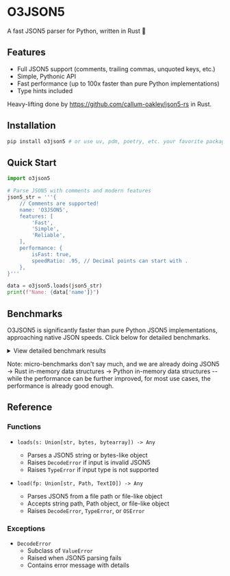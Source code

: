 # O3JSON5

A fast JSON5 parser for Python, written in Rust 🦀

## Features

- Full JSON5 support (comments, trailing commas, unquoted keys, etc.)
- Simple, Pythonic API
- Fast performance (up to 100x faster than pure Python implementations)
- Type hints included

Heavy-lifting done by https://github.com/callum-oakley/json5-rs in Rust.

## Installation

```bash
pip install o3json5 # or use uv, pdm, poetry, etc. your favorite package manager
```

## Quick Start

```python
import o3json5

# Parse JSON5 with comments and modern features
json5_str = '''{ 
    // Comments are supported!
    name: 'O3JSON5',
    features: [
        'Fast',
        'Simple',
        'Reliable',
    ],
    performance: {
        isFast: true,
        speedRatio: .95, // Decimal points can start with .
    },
}'''

data = o3json5.loads(json5_str)
print(f"Name: {data['name']}")
```

## Benchmarks

O3JSON5 is significantly faster than pure Python JSON5 implementations, approaching native JSON speeds. Click below for detailed benchmarks.

<details>
<summary>View detailed benchmark results</summary>

```
> python examples/bench.py
Generating test data and running benchmarks...


Benchmarking with approximate 10,000 bytes of data
------------------------------------------------------------
Actual file size: 4,459 bytes
      json: 0.04ms ± 0.01ms
     json5: 40.28ms ± 1.03ms
   o3json5: 0.35ms ± 0.18ms


Benchmarking with approximate 100,000 bytes of data
------------------------------------------------------------
Actual file size: 43,416 bytes
      json: 0.28ms ± 0.02ms
     json5: 383.36ms ± 3.38ms
   o3json5: 2.72ms ± 0.11ms


Benchmarking with approximate 1,000,000 bytes of data
------------------------------------------------------------
Actual file size: 435,373 bytes
      json: 2.94ms ± 0.13ms
     json5: 3870.65ms ± 28.20ms
   o3json5: 28.32ms ± 0.10ms
```

</details>

Note: micro-benchmarks don't say much, and we are already doing JSON5 -> Rust in-memory data structures -> Python in-memory data structures -- while the performance can be further improved, for most use cases, the performance is already good enough.

## Reference

### Functions

- `loads(s: Union[str, bytes, bytearray]) -> Any`
  - Parses a JSON5 string or bytes-like object
  - Raises `DecodeError` if input is invalid JSON5
  - Raises `TypeError` if input type is not supported

- `load(fp: Union[str, Path, TextIO]) -> Any`
  - Parses JSON5 from a file path or file-like object
  - Accepts string path, Path object, or file-like object
  - Raises `DecodeError`, `TypeError`, or `OSError`

### Exceptions

- `DecodeError`
  - Subclass of `ValueError`
  - Raised when JSON5 parsing fails
  - Contains error message with details
